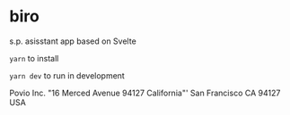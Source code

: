 # biro
s.p. asisstant app based on Svelte

`yarn` to install

`yarn dev` to run in development


Povio Inc.
"16 Merced Avenue 94127 California"'
San Francisco
CA 94127
USA